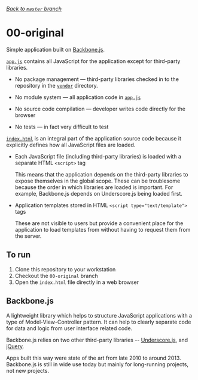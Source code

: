 _[Back to `master` branch](https://github.com/DunedinJS/migrating-to-modern-js)_

# 00-original

Simple application built on [Backbone.js](http://backbonejs.org/).

[`app.js`](./app.js) contains all JavaScript for the application except
for third-party libraries.

* No package management &mdash; third-party libraries checked in to the
  repository in the [`vendor`](./vendor/) directory.

* No module system &mdash; all application code in [`app.js`](./app.js)

* No source code compilation &mdash; developer writes code directly for the browser

* No tests &mdash; in fact very difficult to test

[`index.html`](./index.html) is an integral part of the application source code
because it explicitly defines how all JavaScript files are loaded.

* Each JavaScript file (including third-party libraries) is loaded with a
separate HTML `<script>` tag

  This means that the application depends on the third-party libraries to expose themselves
  in the global scope.
  These can be troublesome because the order in which libraries are loaded is important.
  For example, Backbone.js depends on Underscore.js being loaded first.

* Application templates stored in HTML `<script type="text/template">` tags

  These are not visible to users but provide a convenient place for the application
  to load templates from without having to request them from the server.

## To run

1. Clone this repository to your workstation
1. Checkout the `00-original` branch
1. Open the `index.html` file directly in a web browser

## Backbone.js

A lightweight library which helps to structure JavaScript applications with a type of
Model-View-Controller pattern.
It can help to clearly separate code for data and logic from user interface related code.

Backbone.js relies on two other third-party libraries --
[Underscore.js](http://underscorejs.org/), and [jQuery](https://jquery.com/).

Apps built this way were state of the art from late 2010 to around 2013.
Backbone.js is still in wide use today but mainly for long-running projects, not new projects.
